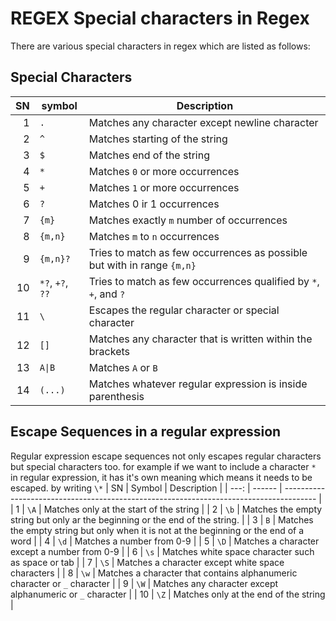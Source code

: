 # REGEX Special characters in Regex

There are various special characters in regex which are listed as follows:

## Special Characters

|   SN | symbol           | Description                                                             |
| ---: | ---------------- | ----------------------------------------------------------------------- |
|    1 | `.`              | Matches any character except newline character                          |
|    2 | `^`              | Matches starting of the string                                          |
|    3 | `$`              | Matches end of the string                                               |
|    4 | `*`              | Matches `0` or more occurrences                                         |
|    5 | `+`              | Matches `1` or more occurrences                                         |
|    6 | `?`              | Matches 0 ir 1 occurrences                                              |
|    7 | `{m}`            | Matches exactly `m` number of occurrences                               |
|    8 | `{m,n}`          | Matches `m` to `n` occurrences                                          |
|    9 | `{m,n}?`         | Tries to match as few occurrences as possible but with in range `{m,n}` |
|   10 | `*?`, `+?`, `??` | Tries to match as few occurrences qualified by `*`, `+`, and `?`        |
|   11 | `\`              | Escapes the regular character or special character                      |
|   12 | `[]`             | Matches any character that is written within the brackets               |
|   13 | `A\|B`           | Matches `A` or `B`                                                      |
|   14 | `(...)`          | Matches whatever regular expression is inside parenthesis               |


## Escape Sequences in a regular expression

Regular expression escape sequences not only escapes regular characters but special characters too.
for example if we want to include a character `*` in regular expression, it has it's own meaning which means it needs to be escaped. by writing `\*`
 |   SN | Symbol | Description                                                                            |
 | ---: | ------ | -------------------------------------------------------------------------------------- |
 |    1 | `\A`   | Matches only at the start of the string                                                |
 |    2 | `\b`   | Matches the empty string but only ar the beginning or the end of the string.           |
 |    3 | `B`    | Matches the empty string but only when it is not at the beginning or the end of a word |
 |    4 | `\d`   | Matches a number from 0-9                                                              |
 |    5 | `\D`   | Matches a character except a number from 0-9                                           |
 |    6 | `\s`   | Matches white space character such as space or tab                                     |
 |    7 | `\S`   | Matches a character except white space characters                                      |
 |    8 | `\w`   | Matches a character that contains alphanumeric character or `_` character              |
 |    9 | `\W`   | Matches any character except alphanumeric or `_` character                             |
 |   10 | `\Z`   | Matches only at the end of the string                                                  |



